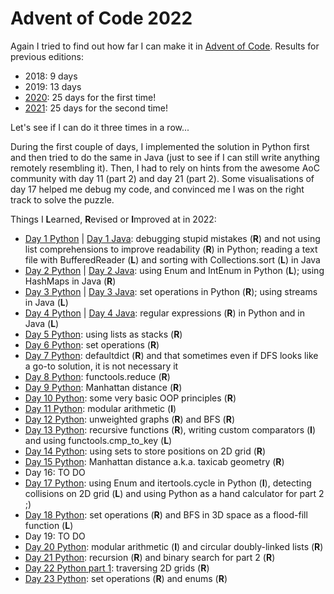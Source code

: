 # Advent of Code 2022

Again I tried to find out how far I can make it in [Advent of Code](https://adventofcode.com/2022/). Results for previous editions:
* 2018: 9 days
* 2019: 13 days
* [2020](https://github.com/Leftfish/Advent-of-Code-2020): 25 days for the first time!
* [2021](https://github.com/Leftfish/Advent-of-Code-2021): 25 days for the second time!

Let's see if I can do it three times in a row...

During the first couple of days, I implemented the solution in Python first and then tried to do the same in Java (just to see if I can still write anything remotely resembling it). Then, I had to rely on hints from the awesome AoC community with day 11 (part 2) and day 21 (part 2). Some visualisations of day 17 helped me debug my code, and convinced me I was on the right track to solve the puzzle.

Things I **L**earned, **R**evised or **I**mproved at in 2022:

* [Day 1 Python](01/d01.py) | [Day 1 Java](01/Day01.java): debugging stupid mistakes (**R**) and not using list comprehensions to improve readability (**R**) in Python; reading a text file with BufferedReader (**L**) and sorting with Collections.sort (**L**) in Java
* [Day 2 Python](02/d02.py) | [Day 2 Java](02/Day02.java): using Enum and IntEnum in Python (**L**); using HashMaps in Java (**R**)
* [Day 3 Python](03/d03.py) | [Day 3 Java](03/Day03.java): set operations in Python (**R**); using streams in Java (**L**)
* [Day 4 Python](04/d04.py) | [Day 4 Java](04/Day04.java): regular expressions (**R**) in Python and in Java (**L**)
* [Day 5 Python](05/d05.py): using lists as stacks (**R**)
* [Day 6 Python](06/d06.py): set operations (**R**)
* [Day 7 Python](07/d07.py): defaultdict (**R**) and that sometimes even if DFS looks like a go-to solution, it is not necessary it
* [Day 8 Python](08/d08.py): functools.reduce (**R**)
* [Day 9 Python](09/d09.py): Manhattan distance (**R**)
* [Day 10 Python](10/d10.py): some very basic OOP principles (**R**)
* [Day 11 Python](11/d11.py): modular arithmetic (**I**)
* [Day 12 Python](12/d12.py): unweighted graphs (**R**) and BFS (**R**)
* [Day 13 Python](13/d13.py): recursive functions (**R**), writing custom comparators (**I**) and using functools.cmp_to_key (**L**)
* [Day 14 Python](14/d14.py): using sets to store positions on 2D grid (**R**)
* [Day 15 Python](15/d15.py): Manhattan distance a.k.a. taxicab geometry (**R**)
* Day 16: TO DO
* [Day 17 Python](17/d17.py): using Enum and itertools.cycle in Python (**I**), detecting collisions on 2D grid (**L**) and using Python as a hand calculator for part 2 ;)
* [Day 18 Python](18/d18.py): set operations (**R**) and BFS in 3D space as a flood-fill function (**L**)
* Day 19: TO DO
* [Day 20 Python](20/d20.py): modular arithmetic (**I**) and circular doubly-linked lists (**R**)
* [Day 21 Python](21/d21.py): recursion (**R**) and binary search for part 2 (**R**)
* [Day 22 Python part 1](22/d22.py): traversing 2D grids (**R**)
* [Day 23 Python](23/d23.py): set operations (**R**) and enums (**R**)
